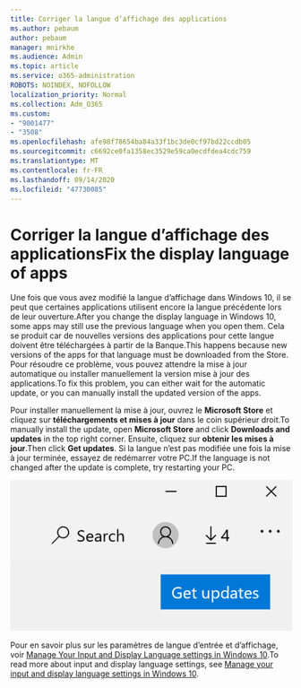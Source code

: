 ```yaml
---
title: Corriger la langue d’affichage des applications
ms.author: pebaum
author: pebaum
manager: mnirkhe
ms.audience: Admin
ms.topic: article
ms.service: o365-administration
ROBOTS: NOINDEX, NOFOLLOW
localization_priority: Normal
ms.collection: Adm_O365
ms.custom:
- "9001477"
- "3508"
ms.openlocfilehash: afe98f78654ba84a33f1bc3de0cf97bd22ccdb05
ms.sourcegitcommit: c6692ce0fa1358ec3529e59ca0ecdfdea4cdc759
ms.translationtype: MT
ms.contentlocale: fr-FR
ms.lasthandoff: 09/14/2020
ms.locfileid: "47730085"
---
```

# <a name="fix-the-display-language-of-apps"></a><span data-ttu-id="bdc14-102">Corriger la langue d’affichage des applications</span><span class="sxs-lookup"><span data-stu-id="bdc14-102">Fix the display language of apps</span></span>

<span data-ttu-id="bdc14-103">Une fois que vous avez modifié la langue d’affichage dans Windows 10, il se peut que certaines applications utilisent encore la langue précédente lors de leur ouverture.</span><span class="sxs-lookup"><span data-stu-id="bdc14-103">After you change the display language in Windows 10, some apps may still use the previous language when you open them.</span></span> <span data-ttu-id="bdc14-104">Cela se produit car de nouvelles versions des applications pour cette langue doivent être téléchargées à partir de la Banque.</span><span class="sxs-lookup"><span data-stu-id="bdc14-104">This happens because new versions of the apps for that language must be downloaded from the Store.</span></span> <span data-ttu-id="bdc14-105">Pour résoudre ce problème, vous pouvez attendre la mise à jour automatique ou installer manuellement la version mise à jour des applications.</span><span class="sxs-lookup"><span data-stu-id="bdc14-105">To fix this problem, you can either wait for the automatic update, or you can manually install the updated version of the apps.</span></span>

<span data-ttu-id="bdc14-106">Pour installer manuellement la mise à jour, ouvrez le **Microsoft Store** et cliquez sur **téléchargements et mises à jour** dans le coin supérieur droit.</span><span class="sxs-lookup"><span data-stu-id="bdc14-106">To manually install the update, open **Microsoft Store** and click **Downloads and updates** in the top right corner.</span></span> <span data-ttu-id="bdc14-107">Ensuite, cliquez sur **obtenir les mises à jour**.</span><span class="sxs-lookup"><span data-stu-id="bdc14-107">Then click **Get updates**.</span></span> <span data-ttu-id="bdc14-108">Si la langue n’est pas modifiée une fois la mise à jour terminée, essayez de redémarrer votre PC.</span><span class="sxs-lookup"><span data-stu-id="bdc14-108">If the language is not changed after the update is complete, try restarting your PC.</span></span>

![Obtenir les mises à jour.](media/get-updates.png)

<span data-ttu-id="bdc14-110">Pour en savoir plus sur les paramètres de langue d’entrée et d’affichage, voir [Manage Your Input and Display Language settings in Windows 10](https://support.microsoft.com/help/4027670/windows-10-add-and-switch-input-and-display-language-preferences).</span><span class="sxs-lookup"><span data-stu-id="bdc14-110">To read more about input and display language settings, see [Manage your input and display language settings in Windows 10](https://support.microsoft.com/help/4027670/windows-10-add-and-switch-input-and-display-language-preferences).</span></span>
